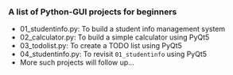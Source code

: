 ### A list of Python-GUI projects for beginners

- 01_studentinfo.py: To build a student info management system
- 02_calculator.py: To build a simple calculator using PyQt5
- 03_todolist.py: To create a TODO list using PyQt5
- 04_studentinfo.py: To revisit `01_studentinfo` using PyQt5
- More such projects will follow up...
